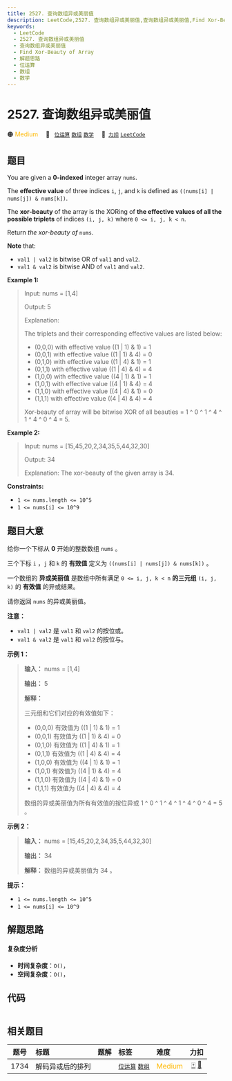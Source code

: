```yaml
---
title: 2527. 查询数组异或美丽值
description: LeetCode,2527. 查询数组异或美丽值,查询数组异或美丽值,Find Xor-Beauty of Array,解题思路,位运算,数组,数学
keywords:
  - LeetCode
  - 2527. 查询数组异或美丽值
  - 查询数组异或美丽值
  - Find Xor-Beauty of Array
  - 解题思路
  - 位运算
  - 数组
  - 数学
---
```


# 2527. 查询数组异或美丽值

🟠 <font color=#ffb800>Medium</font>&emsp; 🔖&ensp; [`位运算`](/tag/bit-manipulation.md) [`数组`](/tag/array.md) [`数学`](/tag/math.md)&emsp; 🔗&ensp;[`力扣`](https://leetcode.cn/problems/find-xor-beauty-of-array) [`LeetCode`](https://leetcode.com/problems/find-xor-beauty-of-array)

## 题目

You are given a **0-indexed** integer array `nums`.

The **effective value** of three indices `i`, `j`, and `k` is defined as `((nums[i] | nums[j]) & nums[k])`.

The **xor-beauty** of the array is the XORing of **the effective values of all
the possible triplets** of indices `(i, j, k)` where `0 <= i, j, k < n`.

Return _the xor-beauty of_ `nums`.

**Note** that:

  * `val1 | val2` is bitwise OR of `val1` and `val2`.
  * `val1 & val2` is bitwise AND of `val1` and `val2`.



**Example 1:**

> Input: nums = [1,4]
> 
> Output: 5
> 
> Explanation: 
> 
> The triplets and their corresponding effective values are listed below:
> - (0,0,0) with effective value ((1 | 1) & 1) = 1
> - (0,0,1) with effective value ((1 | 1) & 4) = 0
> - (0,1,0) with effective value ((1 | 4) & 1) = 1
> - (0,1,1) with effective value ((1 | 4) & 4) = 4
> - (1,0,0) with effective value ((4 | 1) & 1) = 1
> - (1,0,1) with effective value ((4 | 1) & 4) = 4
> - (1,1,0) with effective value ((4 | 4) & 1) = 0
> - (1,1,1) with effective value ((4 | 4) & 4) = 4 
> 
> Xor-beauty of array will be bitwise XOR of all beauties = 1 ^ 0 ^ 1 ^ 4 ^ 1 ^ 4 ^ 0 ^ 4 = 5.

**Example 2:**

> Input: nums = [15,45,20,2,34,35,5,44,32,30]
> 
> Output: 34
> 
> Explanation: The xor-beauty of the given array is 34.

**Constraints:**

  * `1 <= nums.length <= 10^5`
  * `1 <= nums[i] <= 10^9`


## 题目大意

给你一个下标从 **0**  开始的整数数组 `nums` 。

三个下标 `i` ，`j` 和 `k` 的 **有效值**  定义为 `((nums[i] | nums[j]) & nums[k])` 。

一个数组的 **异或美丽值**  是数组中所有满足 `0 <= i, j, k < n`  **的三元组**  `(i, j, k)` 的 **有效值**
的异或结果。

请你返回 `nums` 的异或美丽值。

**注意：**

  * `val1 | val2` 是 `val1` 和 `val2` 的按位或。
  * `val1 & val2` 是 `val1` 和 `val2` 的按位与。



**示例 1：**

> 
> 
> 
> 
> 
> **输入：** nums = [1,4]
> 
> **输出：** 5
> 
> **解释：**
> 
> 三元组和它们对应的有效值如下：
> - (0,0,0) 有效值为 ((1 | 1) & 1) = 1
> - (0,0,1) 有效值为 ((1 | 1) & 4) = 0
> - (0,1,0) 有效值为 ((1 | 4) & 1) = 1
> - (0,1,1) 有效值为 ((1 | 4) & 4) = 4
> - (1,0,0) 有效值为 ((4 | 1) & 1) = 1
> - (1,0,1) 有效值为 ((4 | 1) & 4) = 4
> - (1,1,0) 有效值为 ((4 | 4) & 1) = 0
> - (1,1,1) 有效值为 ((4 | 4) & 4) = 4 
> 
> 数组的异或美丽值为所有有效值的按位异或 1 ^ 0 ^ 1 ^ 4 ^ 1 ^ 4 ^ 0 ^ 4 = 5 。

**示例 2：**

> 
> 
> 
> 
> 
> **输入：** nums = [15,45,20,2,34,35,5,44,32,30]
> 
> **输出：** 34
> 
> **解释：** 数组的异或美丽值为 34 。
> 
> 



**提示：**

  * `1 <= nums.length <= 10^5`
  * `1 <= nums[i] <= 10^9`


## 解题思路

#### 复杂度分析

- **时间复杂度**：`O()`，
- **空间复杂度**：`O()`，

## 代码

```javascript

```

## 相关题目

<!-- prettier-ignore -->
| 题号 | 标题 | 题解 | 标签 | 难度 | 力扣 |
| :------: | :------ | :------: | :------ | :------ | :------: |
| 1734 | 解码异或后的排列 |  |  [`位运算`](/tag/bit-manipulation.md) [`数组`](/tag/array.md) | <font color=#ffb800>Medium</font> | [🀄️](https://leetcode.cn/problems/decode-xored-permutation) [🔗](https://leetcode.com/problems/decode-xored-permutation) |